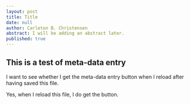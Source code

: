```yaml
---
layout: post
title: Title
date: null
author: Carleton B. Christensen
abstract: I will be adding an abstract later.
published: true
---
```


## This is a test of meta-data entry

I want to see whether I get the meta-data entry button when I reload after having saved this file.

Yes, when I reload this file, I do get the button.
